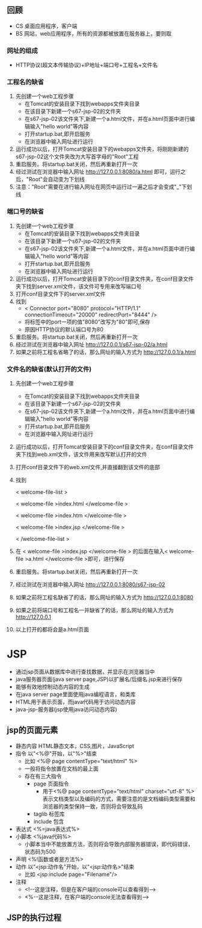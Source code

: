 ## 回顾
* CS 桌面应用程序，客户端
* BS 网站，web应用程序，所有的资源都被放置在服务器上，要则取

### 网址的组成 
   * HTTP协议(超文本传输协议)+IP地址+端口号+工程名+文件名

### 工程名的缺省
   1. 先创建一个web工程步骤
      * 在Tomcat的安装目录下找到webapps文件夹目录
      * 在该目录下新建一个s67-jsp-02的文件夹
      * 在s67-jsp-02该文件夹下,新建一个a.html文件，并在a.html页面中进行编辑输入"hello world"等内容
      * 打开startup.bat,即开启服务
      * 在浏览器中输入网址进行运行
   2. 运行成功以后，打开Tomcat安装目录下的webapps文件夹，将刚刚新建的s67-jsp-02这个文件夹改为大写首字母的"Root"工程
   3. 重启服务。将startup.bat关闭，然后再重新打开一次
   4. 经过测试在浏览器中输入网址
   http://127.0.0.1:8080/a.html
   即可，运行之后，"Root"会自动变为下划线
   5. 注意："Root"需要在进行输入网址在网页中运行过一遍之后才会变成"_"下划线

### 端口号的缺省
   1. 先创建一个web工程步骤
      * 在Tomcat的安装目录下找到webapps文件夹目录
      * 在该目录下新建一个s67-jsp-02的文件夹
      * 在s67-jsp-02该文件夹下,新建一个a.html文件，并在a.html页面中进行编辑输入"hello world"等内容
      * 打开startup.bat,即开启服务
      * 在浏览器中输入网址进行运行
   2. 运行成功以后，打开Tomcat安装目录下的conf目录文件夹，在conf目录文件夹下找到server.xml文件，该文件可专用来改写端口号
   3. 打开conf目录文件下的server.xml文件
   4. 找到
      * &lt; Connector port="8080" protocol="HTTP/1.1" connectionTimeout="20000" redirectPort="8444" /&gt;
      * 将标签中的port一项的值"8080"改写为"80"即可,保存
      * 原因HTTP协议的默认端口号为80
   3. 重启服务。将startup.bat关闭，然后再重新打开一次
   4. 经过测试在浏览器中输入网址
   http://127.0.0.1/s67-jsp-02/a.html
   5. 如果之前将工程名省略了的话，那么网址的输入方式为
   http://127.0.0.1/a.html

### 文件名的缺省(默认打开的文件)
   1. 先创建一个web工程步骤
      * 在Tomcat的安装目录下找到webapps文件夹目录
      * 在该目录下新建一个s67-jsp-02的文件夹
      * 在s67-jsp-02该文件夹下,新建一个a.html文件，并在a.html页面中进行编辑输入"hello world"等内容
      * 打开startup.bat,即开启服务
      * 在浏览器中输入网址进行运行
   2. 运行成功以后，打开Tomcat安装目录下的conf目录文件夹，在conf目录文件夹下找到web.xml文件，该文件用来改写默认打开的文件
   3. 打开conf目录文件下的web.xml文件,并直接翻到该文件的底部
   4. 找到

      &lt; welcome-file-list &gt;

      &lt; welcome-file &gt;index.html &lt;/welcome-file &gt;

      &lt; welcome-file &gt;index.htm &lt;/welcome-file &gt;

      &lt; welcome-file &gt;index.jsp &lt;/welcome-file &gt;

      &lt; /welcome-file-list &gt;

   4. 在 &lt; welcome-file &gt;index.jsp &lt;/welcome-file &gt; 的后面在输入&lt; welcome-file &gt;a.html &lt;/welcome-file &gt;即可，进行保存
   3. 重启服务。将startup.bat关闭，然后再重新打开一次
   4. 经过测试在浏览器中输入网址
   http://127.0.0.1:8080/s67-jsp-02
   5. 如果之前将工程名缺省了的话，那么网址的输入方式为
   http://127.0.0.1:8080
   6. 如果之前将端口号和工程名一并缺省了的话，那么网址的输入方式为
   http://127.0.0.1
   7. 以上打开的都将会是a.html页面

# JSP
 
 * 通过jsp页面从数据库中进行查找数据，并显示在浏览器当中
 * java服务器页面(java server page,JSP)以扩展名/后缀名.jsp来进行保存
 * 能够有效地控制动态内容的生成
 * 在java server page里面使用java编程语言，和类库
 * HTML用于表示页面，而java代码用于访问动态内容
 * java-jsp-服务器(jsp使用java访问动态内容)
 
 ## jsp的页面元素
 * 静态内容 HTML静态文本，CSS,图片，JavaScript
 * 指令 以"<%@"开始，以"%>"结束
    * 比如 <%@ page contentType="text/html" %>
    * 一般将指令放置在文档的最上面
    * 存在有三大指令
       * page 页面指令
          * 用于<%@ page contentType="text/html" charset="utf-8" %>表示文档类型以及编码的方式，需要注意的是文档编码类型需要和浏览器的类型保持一致，否则将会导致乱码
       * taglib 标签库
       * include 包含
 * 表达式 <%=java表达式%>
 * 小脚本 <%java代码%>
    * 小脚本当中不能放置方法，否则将会导致内部服务器错误，即代码错误，状态码为500
 * 声明 <%!函数或者是方法%>
 * 动作 以"&lt;jsp:动作名"开始，以"&lt;jsp:动作名&gt;"结束
    * 比如 &lt;jsp:include page="Filename"/&gt;
 * 注释 
    * &lt;!--这是注释，但是在客户端的console可以查看得到--&gt;
    * &lt;%--这是注释，在客户端的console无法查看得到--&gt;

## JSP的执行过程

